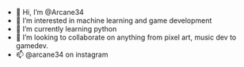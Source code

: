 - 👋 Hi, I’m @Arcane34
- 👀 I’m interested in machine learning and game development
- 🌱 I’m currently learning python
- 💞️ I’m looking to collaborate on anything from pixel art, music dev to gamedev.
- 📫 @arcane34 on instagram 

<!---
Arcane34/Arcane34 is a ✨ special ✨ repository because its `README.md` (this file) appears on your GitHub profile.
You can click the Preview link to take a look at your changes.
--->
